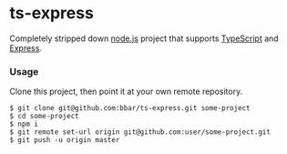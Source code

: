 # ts-express

Completely stripped down [node.js](https://nodejs.org/) project that supports [TypeScript](https://www.typescriptlang.org/) and [Express](https://expressjs.com/).

### Usage
Clone this project, then point it at your own remote repository.
```
$ git clone git@github.com:bbar/ts-express.git some-project
$ cd some-project
$ npm i
$ git remote set-url origin git@github.com:user/some-project.git
$ git push -u origin master
```